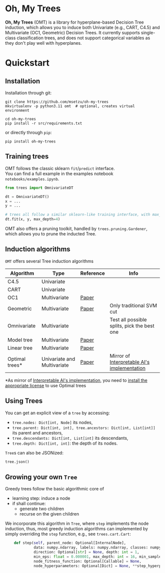 # Oh, My Trees
**Oh, My Trees** (OMT) is a library for hyperplane-based Decision Tree induction, which allows you to induce
both Univariate (e.g., CART, C4.5) and Multivariate (OC1, Geometric) Decision Trees.
It currently supports single-class classification trees, and does not support categorical variables as they don't play
well with hyperplanes.

# Quickstart
## Installation
Installation through git:
```shell
git clone https://github.com/msetzu/oh-my-trees
mkvirtualenv -p python3.11 omt  # optional, creates virtual environment

cd oh-my-trees
pip install -r src/requirements.txt
```
or directly through `pip`:
```shell
pip install oh-my-trees
```

## Training trees
OMT follows the classic sklearn `fit`/`predict` interface.  
You can find a full example in the examples notebook `notebooks/examples.ipynb`.

```python
from trees import OmnivariateDT

dt = OmnivariateDT()
x = ...
y = ...

# trees all follow a similar sklearn-like training interface, with max_depth, min_samples, and min_eps as available parameters
dt.fit(x, y, max_depth=4)
```

OMT also offers a pruning toolkit, handled by `trees.pruning.Gardener`, which allows you to prune the inducted Tree.

## Induction algorithms
`OMT` offers several Tree induction algorithms

| Algorithm     | Type        | Reference | Info |
| ---------     | ----------- | --------- | -- |
| C4.5          | Univariate  | | |
| CART          | Univariate  | | |
| OC1           | Multivariate| [Paper](https://dl.acm.org/doi/10.5555/1622826.1622827) | |
| Geometric     | Multivariate| [Paper](http://arxiv.org/abs/1009.3604) | Only traditional SVM cut |
| Omnivariate   | Multivariate| | Test all possible splits, pick the best one |
| Model tree    | Multivariate| [Paper](https://sci2s.ugr.es/keel/pdf/algorithm/congreso/1992-Quinlan-AI.pdf) | |
| Linear tree   | Multivariate| [Paper](https://sci2s.ugr.es/keel/pdf/algorithm/congreso/1992-Quinlan-AI.pdf) | |
| Optimal trees* | Univariate and Multivariate| [Paper](https://www.mit.edu/~dbertsim/papers/Machine%20Learning%20under%20a%20Modern%20Optimization%20Lens/Optimal_classification_trees_MachineLearning.pdf) | Mirror of [Interpretable AI's implementation](https://www.interpretable.ai) |

*As mirror of [Interpretable AI's implementation](https://www.interpretable.ai), you need to [install the appropriate license](https://docs.interpretable.ai/stable/installation/) to use Optimal trees

## Using Trees
You can get an explicit view of a `tree` by accessing:
- `tree.nodes: Dict[int, Node]` its nodes,
- `tree.parent: Dict[int, int], tree.ancestors: Dict[int, List[int]]` its parent and ancestors,
- `tree.descendants: Dict[int, List[int]` its descendants,
- `tree.depth: Dict[int, int]`: the depth of its nodes.

`Tree`s can also be JSONized:
```python
tree.json()
```

## Growing your own `Tree`
Greedy trees follow the basic algorithmic core of
- learning step: induce a node
- if shall continue:
  - generate two children
  - recurse on the given children

We incorporate this algorithm in `Tree`, where `step` implements the node induction, thus, most greedy induction
algorithms can implemented by simply overriding the `step` function, e.g., see `trees.cart.Cart`:

```python
    def step(self, parent_node: Optional[InternalNode],
             data: numpy.ndarray, labels: numpy.ndarray, classes: numpy.ndarray,
             direction: Optional[str] = None, depth: int = 1,
             min_eps: float = 0.000001, max_depth: int = 16, min_samples: int = 10,
             node_fitness_function: Optional[Callable] = None,
             node_hyperparameters: Optional[Dict] = None, **step_hyperparameters) -> Optional[Node]
```